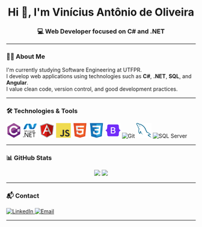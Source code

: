 <h1 align="center">Hi 👋, I'm Vinícius Antônio de Oliveira</h1>
<h3 align="center">💻 Web Developer focused on C# and .NET</h3>

<hr style="border: 0; border-top: 1px solid #ddd;" />

### 👨‍💻 About Me

I'm currently studying Software Engineering at UTFPR.  
I develop web applications using technologies such as **C#**, **.NET**, **SQL**, and **Angular**.  
I value clean code, version control, and good development practices.

<hr style="border: 0; border-top: 1px solid #ddd;" />

### 🛠️ Technologies & Tools

<p align="left">
  <img src="https://raw.githubusercontent.com/devicons/devicon/master/icons/csharp/csharp-original.svg" alt="C#" width="40" height="40"/>
  <img src="https://raw.githubusercontent.com/devicons/devicon/master/icons/dot-net/dot-net-original-wordmark.svg" alt=".NET" width="40" height="40"/>
  <img src="https://raw.githubusercontent.com/devicons/devicon/master/icons/angularjs/angularjs-original.svg" alt="Angular" width="40" height="40"/>
  <img src="https://raw.githubusercontent.com/devicons/devicon/master/icons/javascript/javascript-original.svg" alt="JavaScript" width="40" height="40"/>
  <img src="https://raw.githubusercontent.com/devicons/devicon/master/icons/html5/html5-original.svg" alt="HTML5" width="40" height="40"/>
  <img src="https://raw.githubusercontent.com/devicons/devicon/master/icons/css3/css3-original.svg" alt="CSS3" width="40" height="40"/>
  <img src="https://raw.githubusercontent.com/devicons/devicon/master/icons/bootstrap/bootstrap-plain.svg" alt="Bootstrap" width="40" height="40"/>
  <img src="https://www.vectorlogo.zone/logos/git-scm/git-scm-icon.svg" alt="Git" width="40" height="40"/>
  <img src="https://raw.githubusercontent.com/devicons/devicon/master/icons/mysql/mysql-original.svg" alt="MySQL" width="40" height="40"/>
  <img src="https://www.svgrepo.com/show/303229/microsoft-sql-server-logo.svg" alt="SQL Server" width="40" height="40"/>
</p>

<hr style="border: 0; border-top: 1px solid #ddd;" />

### 📊 GitHub Stats

<div align="center">
  <img height="180em" src="https://github-readme-stats.vercel.app/api?username=Vinicius-Antonio&theme=vue-dark&show_icons=true&hide_border=false&count_private=false"/>
  <img height="180em" src="https://github-readme-stats.vercel.app/api/top-langs/?username=Vinicius-Antonio&theme=vue-dark&show_icons=true&hide_border=false&layout=compact"/>
</div>

<hr style="border: 0; border-top: 1px solid #ddd;" />

### 📬 Contact

<p>
  <a href="https://www.linkedin.com/in/vinicius-antonio-de-oliveira/" target="_blank">
    <img src="https://img.shields.io/badge/-LinkedIn-0A66C2?style=for-the-badge&logo=linkedin&logoColor=white" alt="LinkedIn">
  </a>
  <a href="mailto:vinicius.ddev@gmail.com">
    <img src="https://img.shields.io/badge/-Email-D14836?style=for-the-badge&logo=gmail&logoColor=white" alt="Email">
  </a>
</p>

<hr style="border: 0; border-top: 1px solid #ddd;" />
